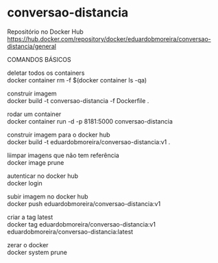 # conversao-distancia

Repositório no Docker Hub
https://hub.docker.com/repository/docker/eduardobmoreira/conversao-distancia/general

COMANDOS BÁSICOS

deletar todos os containers <br>
	docker container rm -f $(docker container ls -qa)

construir imagem<br>
	docker build -t conversao-distancia -f Dockerfile .
	
rodar um container<br>
	docker container run -d -p 8181:5000 conversao-distancia

construir imagem para o docker hub<br>
	docker build -t eduardobmoreira/conversao-distancia:v1 .
	
liimpar imagens que não tem referência<br>
	docker image prune

autenticar no docker hub<br>
	docker login

subir imagem no docker hub<br>
	docker push eduardobmoreira/conversao-distancia:v1

criar a tag latest<br>
	docker tag eduardobmoreira/conversao-distancia:v1 eduardobmoreira/conversao-distancia:latest

zerar o docker<br>
	docker system prune
